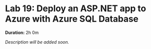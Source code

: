 # Lab 19: Deploy an ASP.NET app to Azure with Azure SQL Database

**Duration:** 2h 0m

_Description will be added soon._
